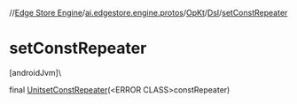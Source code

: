 //[Edge Store Engine](../../../../index.md)/[ai.edgestore.engine.protos](../../index.md)/[OpKt](../index.md)/[Dsl](index.md)/[setConstRepeater](set-const-repeater.md)

# setConstRepeater

[androidJvm]\

final [Unit](https://kotlinlang.org/api/latest/jvm/stdlib/kotlin/-unit/index.html)[setConstRepeater](set-const-repeater.md)(&lt;ERROR CLASS&gt;constRepeater)
